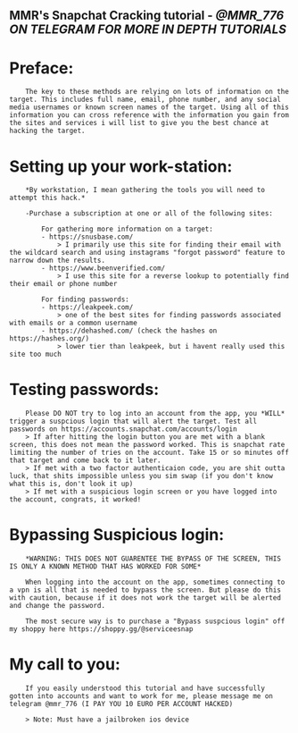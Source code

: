 ## MMR's Snapchat Cracking tutorial	-	*@MMR_776 ON TELEGRAM FOR MORE IN DEPTH TUTORIALS*

# Preface:
		The key to these methods are relying on lots of information on the target. This includes full name, email, phone number, and any social media usernames or known screen names of the target. Using all of this information you can cross reference with the information you gain from the sites and services i will list to give you the best chance at hacking the target.
		
# Setting up your work-station:
		*By workstation, I mean gathering the tools you will need to attempt this hack.*
		
		-Purchase a subscription at one or all of the following sites:
		
			For gathering more information on a target:
			- https://snusbase.com/
				> I primarily use this site for finding their email with the wildcard search and using instagrams "forgot password" feature to narrow down the results.
			- https://www.beenverified.com/
				> I use this site for a reverse lookup to potentially find their email or phone number
		
			For finding passwords:
			- https://leakpeek.com/
				> one of the best sites for finding passwords associated with emails or a common username 
			- https://dehashed.com/	(check the hashes on https://hashes.org/)
				> lower tier than leakpeek, but i havent really used this site too much
				
# Testing passwords:
		Please DO NOT try to log into an account from the app, you *WILL* trigger a suspcious login that will alert the target. Test all passwords on https://accounts.snapchat.com/accounts/login 
		> If after hitting the login button you are met with a blank screen, this does not mean the password worked. This is snapchat rate limiting the number of tries on the account. Take 15 or so minutes off that target and come back to it later.
		> If met with a two factor authenticaion code, you are shit outta luck, that shits impossible unless you sim swap (if you don't know what this is, don't look it up)
		> If met with a suspicious login screen or you have logged into the account, congrats, it worked!
		
# Bypassing Suspicious login:
		*WARNING: THIS DOES NOT GUARENTEE THE BYPASS OF THE SCREEN, THIS IS ONLY A KNOWN METHOD THAT HAS WORKED FOR SOME*
		
		When logging into the account on the app, sometimes connecting to a vpn is all that is needed to bypass the screen. But please do this with caution, because if it does not work the target will be alerted and change the password.
		
		The most secure way is to purchase a "Bypass suspcious login" off my shoppy here https://shoppy.gg/@serviceesnap
		
# My call to you:
		
		If you easily understood this tutorial and have successfully gotten into accounts and want to work for me, please message me on telegram @mmr_776 (I PAY YOU 10 EURO PER ACCOUNT HACKED)
		
		> Note: Must have a jailbroken ios device
